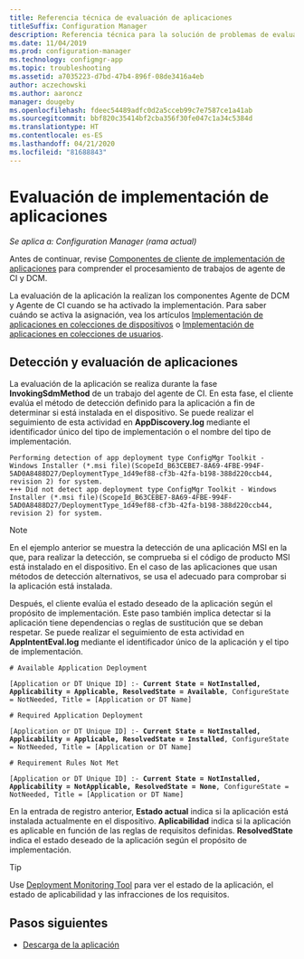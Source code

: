 ```yaml
---
title: Referencia técnica de evaluación de aplicaciones
titleSuffix: Configuration Manager
description: Referencia técnica para la solución de problemas de evaluación de aplicaciones para Configuration Manager.
ms.date: 11/04/2019
ms.prod: configuration-manager
ms.technology: configmgr-app
ms.topic: troubleshooting
ms.assetid: a7035223-d7bd-47b4-896f-08de3416a4eb
author: aczechowski
ms.author: aaroncz
manager: dougeby
ms.openlocfilehash: fdeec54489adfc0d2a5cceb99c7e7587ce1a41ab
ms.sourcegitcommit: bbf820c35414bf2cba356f30fe047c1a34c5384d
ms.translationtype: HT
ms.contentlocale: es-ES
ms.lasthandoff: 04/21/2020
ms.locfileid: "81688843"
---
```

# <a name="application-deployment-evaluation"></a>Evaluación de implementación de aplicaciones

*Se aplica a: Configuration Manager (rama actual)*

Antes de continuar, revise [Componentes de cliente de implementación de aplicaciones](client-components-technical-reference.md) para comprender el procesamiento de trabajos de agente de CI y DCM.

La evaluación de la aplicación la realizan los componentes Agente de DCM y Agente de CI cuando se ha activado la implementación. Para saber cuándo se activa la asignación, vea los artículos [Implementación de aplicaciones en colecciones de dispositivos](device-deployment-technical-reference.md) o [Implementación de aplicaciones en colecciones de usuarios](user-deployment-technical-reference.md).

## <a name="application-detection-and-evaluation"></a>Detección y evaluación de aplicaciones

La evaluación de la aplicación se realiza durante la fase **InvokingSdmMethod** de un trabajo del agente de CI. En esta fase, el cliente evalúa el método de detección definido para la aplicación a fin de determinar si está instalada en el dispositivo. Se puede realizar el seguimiento de esta actividad en **AppDiscovery.log** mediante el identificador único del tipo de implementación o el nombre del tipo de implementación.

```text
Performing detection of app deployment type ConfigMgr Toolkit - Windows Installer (*.msi file)(ScopeId_B63CEBE7-8A69-4FBE-994F-5AD0A8488D27/DeploymentType_1d49ef88-cf3b-42fa-b198-388d220ccb44, revision 2) for system.
+++ Did not detect app deployment type ConfigMgr Toolkit - Windows Installer (*.msi file)(ScopeId_B63CEBE7-8A69-4FBE-994F-5AD0A8488D27/DeploymentType_1d49ef88-cf3b-42fa-b198-388d220ccb44, revision 2) for system.
```

> [!NOTE]
> En el ejemplo anterior se muestra la detección de una aplicación MSI en la que, para realizar la detección, se comprueba si el código de producto MSI está instalado en el dispositivo. En el caso de las aplicaciones que usan métodos de detección alternativos, se usa el adecuado para comprobar si la aplicación está instalada.

Después, el cliente evalúa el estado deseado de la aplicación según el propósito de implementación. Este paso también implica detectar si la aplicación tiene dependencias o reglas de sustitución que se deban respetar. Se puede realizar el seguimiento de esta actividad en **AppIntentEval.log** mediante el identificador único de la aplicación y el tipo de implementación.

<pre><code class="lang-text"># Available Application Deployment

[Application or DT Unique ID] :- <b>Current State = NotInstalled, Applicability = Applicable, ResolvedState = Available</b>, ConfigureState = NotNeeded, Title = [Application or DT Name]

# Required Application Deployment

[Application or DT Unique ID] :- <b>Current State = NotInstalled, Applicability = Applicable, ResolvedState = Installed</b>, ConfigureState = NotNeeded, Title = [Application or DT Name]

# Requirement Rules Not Met

[Application or DT Unique ID] :- <b>Current State = NotInstalled, Applicability = NotApplicable, ResolvedState = None</b>, ConfigureState = NotNeeded, Title = [Application or DT Name]
</code></pre>

En la entrada de registro anterior, **Estado actual** indica si la aplicación está instalada actualmente en el dispositivo. **Aplicabilidad** indica si la aplicación es aplicable en función de las reglas de requisitos definidas. **ResolvedState** indica el estado deseado de la aplicación según el propósito de implementación.

> [!TIP]
> Use [Deployment Monitoring Tool](../../core/support/deployment-monitoring-tool.md) para ver el estado de la aplicación, el estado de aplicabilidad y las infracciones de los requisitos.

## <a name="next-steps"></a>Pasos siguientes

- [Descarga de la aplicación](deployment-download-technical-reference.md)
